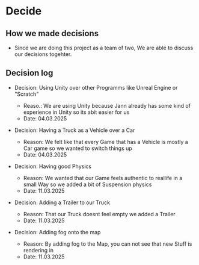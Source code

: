 # Decide
## How we made decisions
* Since we are doing this project as a team of two, We are able to discuss our decisions togehter.

## Decision log
* Decision: Using Unity over other Programms like Unreal Engine or "Scratch"
  * Reaso.: We are using Unity because Jann already has some kind of experience in Unity so its abit easier for us
  * Date: 04.03.2025

* Decision: Having a Truck as a Vehicle over a Car
  * Reason: We felt like that every Game that has a Vehicle is mostly a Car game so we wanted to switch things up
  * Date: 04.03.2025

* Decision: Having good Physics
  * Reason: We wanted that our Game feels authentic to reallife in a small Way so we added a bit of Suspension physics
  * Date: 11.03.2025

* Decision: Adding a Trailer to our Truck
  * Reason: That our Truck doesnt feel empty we added a Trailer
  * Date: 11.03.2025
 
* Decision: Adding fog onto the map
  * Reason: By adding fog to the Map, you can not see that new Stuff is rendering in
  * Date: 11.03.2025
